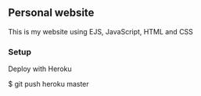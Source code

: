 ## Personal website

This is my website using EJS, JavaScript, HTML and CSS

### Setup

Deploy with Heroku

$ git push heroku master

